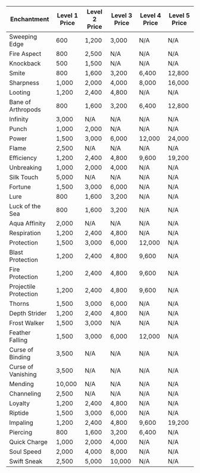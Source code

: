 | Enchantment           | Level 1 Price | Level 2 Price | Level 3 Price | Level 4 Price | Level 5 Price |
|-----------------------|---------------|---------------|---------------|---------------|---------------|
| Sweeping Edge         | 600           | 1,200         | 3,000         | N/A           | N/A           |
| Fire Aspect           | 800           | 2,500         | N/A           | N/A           | N/A           |
| Knockback             | 500           | 1,500         | N/A           | N/A           | N/A           |
| Smite                 | 800           | 1,600         | 3,200         | 6,400         | 12,800        |
| Sharpness             | 1,000         | 2,000         | 4,000         | 8,000         | 16,000        |
| Looting               | 1,200         | 2,400         | 4,800         | N/A           | N/A           |
| Bane of Arthropods    | 800           | 1,600         | 3,200         | 6,400         | 12,800        |
| Infinity              | 3,000         | N/A           | N/A           | N/A           | N/A           |
| Punch                 | 1,000         | 2,000         | N/A           | N/A           | N/A           |
| Power                 | 1,500         | 3,000         | 6,000         | 12,000        | 24,000        |
| Flame                 | 2,500         | N/A           | N/A           | N/A           | N/A           |
| Efficiency            | 1,200         | 2,400         | 4,800         | 9,600         | 19,200        |
| Unbreaking            | 1,000         | 2,000         | 4,000         | N/A           | N/A           |
| Silk Touch            | 5,000         | N/A           | N/A           | N/A           | N/A           |
| Fortune               | 1,500         | 3,000         | 6,000         | N/A           | N/A           |
| Lure                  | 800           | 1,600         | 3,200         | N/A           | N/A           |
| Luck of the Sea       | 800           | 1,600         | 3,200         | N/A           | N/A           |
| Aqua Affinity         | 2,000         | N/A           | N/A           | N/A           | N/A           |
| Respiration           | 1,200         | 2,400         | 4,800         | N/A           | N/A           |
| Protection            | 1,500         | 3,000         | 6,000         | 12,000        | N/A           |
| Blast Protection      | 1,200         | 2,400         | 4,800         | 9,600         | N/A           |
| Fire Protection       | 1,200         | 2,400         | 4,800         | 9,600         | N/A           |
| Projectile Protection | 1,200         | 2,400         | 4,800         | 9,600         | N/A           |
| Thorns                | 1,500         | 3,000         | 6,000         | N/A           | N/A           |
| Depth Strider         | 1,200         | 2,400         | 4,800         | N/A           | N/A           |
| Frost Walker          | 1,500         | 3,000         | N/A           | N/A           | N/A           |
| Feather Falling       | 1,500         | 3,000         | 6,000         | 12,000        | N/A           |
| Curse of Binding      | 3,500         | N/A           | N/A           | N/A           | N/A           |
| Curse of Vanishing    | 3,500         | N/A           | N/A           | N/A           | N/A           |
| Mending               | 10,000        | N/A           | N/A           | N/A           | N/A           |
| Channeling            | 2,500         | N/A           | N/A           | N/A           | N/A           |
| Loyalty               | 1,200         | 2,400         | 4,800         | N/A           | N/A           |
| Riptide               | 1,500         | 3,000         | 6,000         | N/A           | N/A           |
| Impaling              | 1,200         | 2,400         | 4,800         | 9,600         | 19,200        |
| Piercing              | 800           | 1,600         | 3,200         | 6,400         | N/A           |
| Quick Charge          | 1,000         | 2,000         | 4,000         | N/A           | N/A           |
| Soul Speed            | 2,000         | 4,000         | 8,000         | N/A           | N/A           |
| Swift Sneak           | 2,500         | 5,000         | 10,000        | N/A           | N/A           |